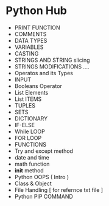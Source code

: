 # Python Hub
- PRINT FUNCTION 
- COMMENTS
- DATA TYPES
- VARIABLES
- CASTING
- STRINGS AND STRING slicing
- STRINGS MODIFICATIONS ....
- Operatos and its Types
- INPUT 
- Booleans Operator
- List Elements
- List ITEMS
- TUPLES
- SETS
- DICTIONARY
- IF-ELSE
- While LOOP
- FOR LOOP
- FUNCTIONS
- Try and except method
- date and time
- math function
- __init__ method
- Python OOPS ( Intro )
- Class & Object
- File Handling
  [ for refernce txt file ]
 - Python PIP COMMAND
